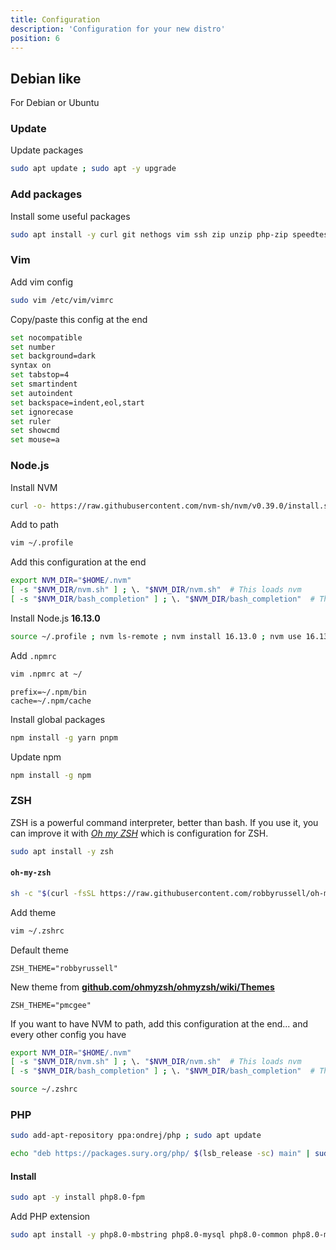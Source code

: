```yaml
---
title: Configuration
description: 'Configuration for your new distro'
position: 6
---
```


## Debian like

For Debian or Ubuntu

### Update

Update packages

```bash
sudo apt update ; sudo apt -y upgrade
```

### Add packages

Install some useful packages

```bash
sudo apt install -y curl git nethogs vim ssh zip unzip php-zip speedtest-cli lsb-release ca-certificates apt-transport-https software-properties-common ; sudo chmod u+s $(which nethogs)
```

### Vim

Add vim config

```bash
sudo vim /etc/vim/vimrc
```

Copy/paste this config at the end

```bash
set nocompatible
set number
set background=dark
syntax on
set tabstop=4
set smartindent
set autoindent
set backspace=indent,eol,start
set ignorecase
set ruler
set showcmd
set mouse=a
```

### Node.js

Install NVM

```bash
curl -o- https://raw.githubusercontent.com/nvm-sh/nvm/v0.39.0/install.sh | bash
```

Add to path

```bash
vim ~/.profile
```

Add this configuration at the end

```bash
export NVM_DIR="$HOME/.nvm"
[ -s "$NVM_DIR/nvm.sh" ] ; \. "$NVM_DIR/nvm.sh"  # This loads nvm
[ -s "$NVM_DIR/bash_completion" ] ; \. "$NVM_DIR/bash_completion"  # This loads nvm bash_completion
```

Install Node.js **16.13.0**

```bash
source ~/.profile ; nvm ls-remote ; nvm install 16.13.0 ; nvm use 16.13.0 ; nvm alias default 16.13.0 ; nvm use default ; nvm ls ; node -v
```

Add `.npmrc`

```bash
vim .npmrc at ~/
```

```bash[~/.npmrc]
prefix=~/.npm/bin
cache=~/.npm/cache
```

Install global packages

```bash
npm install -g yarn pnpm
```

Update npm

```bash
npm install -g npm
```

### ZSH

ZSH is a powerful command interpreter, better than bash. If you use it, you can improve it with [*Oh my ZSH*](https://ohmyz.sh/) which is configuration for ZSH.

```bash
sudo apt install -y zsh
```

#### `oh-my-zsh`

```bash
sh -c "$(curl -fsSL https://raw.githubusercontent.com/robbyrussell/oh-my-zsh/master/tools/install.sh)"
```

Add theme

```bash
vim ~/.zshrc
```

Default theme

```bash[~/.zshrc]
ZSH_THEME="robbyrussell"
```

New theme from [**github.com/ohmyzsh/ohmyzsh/wiki/Themes**](https://github.com/ohmyzsh/ohmyzsh/wiki/Themes)

```bash[~/.zshrc]
ZSH_THEME="pmcgee"
```

If you want to have NVM to path, add this configuration at the end... and every other config you have

```bash
export NVM_DIR="$HOME/.nvm"
[ -s "$NVM_DIR/nvm.sh" ] ; \. "$NVM_DIR/nvm.sh"  # This loads nvm
[ -s "$NVM_DIR/bash_completion" ] ; \. "$NVM_DIR/bash_completion"  # This loads nvm bash_completion
```

```bash
source ~/.zshrc
```

### PHP

<content-code-group>
  <content-code-block label="Ubuntu" active>

  ```bash
  sudo add-apt-repository ppa:ondrej/php ; sudo apt update
  ```

  </content-code-block>
  <content-code-block label="Debian">

  ```bash
  echo "deb https://packages.sury.org/php/ $(lsb_release -sc) main" | sudo tee /etc/apt/sources.list.d/sury-php.list ; wget -qO - https://packages.sury.org/php/apt.gpg | sudo apt-key add - ; sudo apt update
  ```

  </content-code-block>
</content-code-group>

#### Install

```bash
sudo apt -y install php8.0-fpm
```

Add PHP extension

```bash
sudo apt install -y php8.0-mbstring php8.0-mysql php8.0-common php8.0-mysql php8.0-xml php8.0-curl php8.0-gd php8.0-imagick php8.0-cli php8.0-dev php8.0-imap php8.0-mbstring php8.0-opcache php8.0-soap php8.0-zip php8.0-intl php8.0-bz2
```
